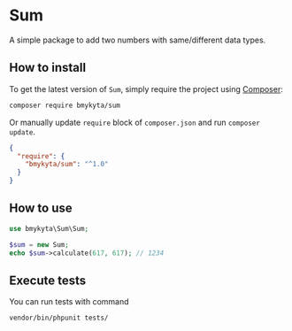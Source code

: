 # Sum

A simple package to add two numbers with same/different data types.

## How to install

To get the latest version of `Sum`, simply require the project using [Composer](https://getcomposer.org):

```bash
composer require bmykyta/sum
```

Or manually update `require` block of `composer.json` and run `composer update`.

```json
{
  "require": {
    "bmykyta/sum": "^1.0"
  }
}
```

## How to use

```php
use bmykyta\Sum\Sum;

$sum = new Sum;
echo $sum->calculate(617, 617); // 1234
```

## Execute tests

You can run tests with command

```bash
vendor/bin/phpunit tests/
```